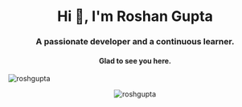 <h1 align="center">Hi 👋, I'm Roshan Gupta</h1>
<h3 align="center">A passionate developer and a continuous learner.</h3>
<h4 align="center">Glad to see you here.</h4>
<p align="left"> <img src="https://komarev.com/ghpvc/?username=roshgupta&label=Profile%20views&color=0e75b6&style=flat" alt="roshgupta" /> </p>


<p align="center"><img align="center" src="https://github-readme-streak-stats.herokuapp.com/?user=roshgupta&" alt="roshgupta" /></p>

